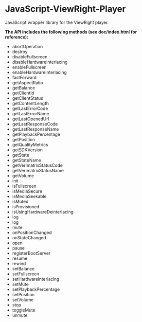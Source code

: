 JavaScript-ViewRight-Player
===========================

JavaScript wrapper library for the ViewRight player.

**The API includes the following methods (see doc/index.html for reference):**

* abortOperation
* destroy
* disableFullscreen
* disableHardwareInterlacing
* enableFullscreen
* enableHardwareInterlacing
* fastForward
* getAspectRatio
* getBalance
* getClientId
* getClientStatus
* getContentLength
* getLastErrorCode
* getLastErrorName
* getLastOpenedUrl
* getLastResponseCode
* getLastResponseName
* getPlaybackPercentage
* getPosition
* getQualityMetrics
* getSDKVersion
* getState
* getStateName
* getVerimatrixStatusCode
* getVerimatrixStatusName
* getVolume
* init
* isFullscreen
* isMediaSecure
* isMediaSeekable
* isMuted
* isProvisioned
* isUsingHardwareDeinterlacing
* log
* log
* mute
* onPositionChanged
* onStateChanged
* open
* pause
* registerBootServer
* resume
* rewind
* setBalance
* setFullscreen
* setHardwareInterlacing
* setMute
* setPlaybackPercentage
* setPosition
* setVolume
* stop
* toggleMute
* unmute